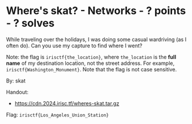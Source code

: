 # Where's skat? - Networks - ? points - ? solves

While traveling over the holidays, I was doing some casual wardriving (as I often do). Can you use my capture to find where I went?

Note: the flag is `irisctf{the_location}`, where `the_location` is the **full name** of my destination location, not the street address. For example, `irisctf{Washington_Monument}`. Note that the flag is not case sensitive.

By: skat

Handout:
- https://cdn.2024.irisc.tf/wheres-skat.tar.gz

Flag: `irisctf{Los_Angeles_Union_Station}`
